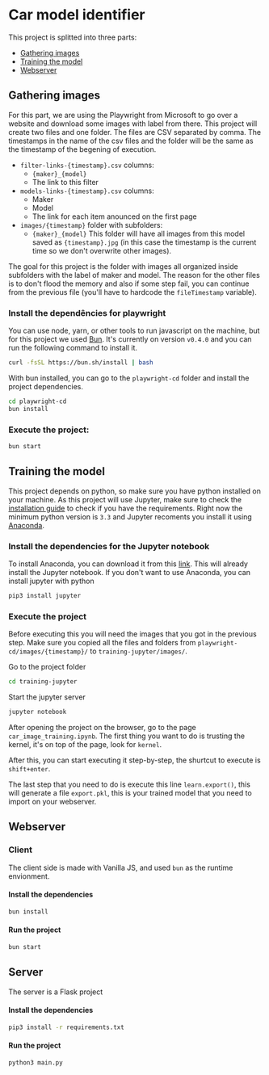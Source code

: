 # Car model identifier

This project is splitted into three parts:
- [Gathering images](#gathering-images)
- [Training the model](#training-the-model)
- [Webserver](#webserver)

## Gathering images
For this part, we are using the Playwright from Microsoft to go over a website and download some images with label from there.
This project will create two files and one folder.
The files are CSV separated by comma. The timestamps in the name of the csv files and the folder will be the same as the timestamp of the begening of execution.
- `filter-links-{timestamp}.csv` columns:
  - `{maker}_{model}`
  - The link to this filter
- `models-links-{timestamp}.csv` columns:
  - Maker
  - Model
  - The link for each item anounced on the first page
- `images/{timestamp}` folder with subfolders:
  - `{maker}_{model}` This folder will have all images from this model saved as `{timestamp}.jpg` (in this case the timestamp is the current time so we don't overwrite other images).

The goal for this project is the folder with images all organized inside subfolders with the label of maker and model. The reason for the other files is to don't flood the memory and also if some step fail, you can continue from the previous file (you'll have to hardcode the `fileTimestamp` variable).

### Install the dependêncies for playwright
You can use node, yarn, or other tools to run javascript on the machine, but for this project we used [Bun](https://bun.sh).
It's currently on version `v0.4.0` and you can run the following command to install it.
```bash
curl -fsSL https://bun.sh/install | bash
```

With bun installed, you can go to the `playwright-cd` folder and install the project dependencies.

```bash
cd playwright-cd
bun install
```

### Execute the project:
```bash
bun start
```

## Training the model
This project depends on python, so make sure you have python installed on your machine.
As this project will use Jupyter, make sure to check the [installation guide](https://docs.jupyter.org/en/latest/install/notebook-classic.html) to check if you have the requirements. Right now the minimum python version is `3.3` and Jupyter recoments you install it using [Anaconda](https://www.anaconda.com/products/distribution).

### Install the dependencies for the Jupyter notebook
To install Anaconda, you can download it from this [link](https://www.anaconda.com/products/distribution).
This will already install the Jupyter notebook.
If you don't want to use Anaconda, you can install jupyter with python
```bash
pip3 install jupyter
```

### Execute the project

Before executing this you will need the images that you got in the previous step. Make sure you copied all the files and folders from `playwright-cd/images/{timestamp}/` to `training-jupyter/images/`.

Go to the project folder
```bash
cd training-jupyter
```

Start the jupyter server
```bash
jupyter notebook
```

After opening the project on the browser, go to the page `car_image_training.ipynb`.
The first thing you want to do is trusting the kernel, it's on top of the page, look for `kernel`.

After this, you can start executing it step-by-step, the shurtcut to execute is `shift+enter`.

The last step that you need to do is execute this line `learn.export()`, this will generate a file `export.pkl`, this is your trained model that you need to import on your webserver.

## Webserver

### Client
The client side is made with Vanilla JS, and used `bun` as the runtime envionment.

#### Install the dependencies
```bash
bun install
```

#### Run the project
```bash
bun start
```

## Server
The server is a Flask project
#### Install the dependencies
```bash
pip3 install -r requirements.txt
```

#### Run the project
```bash
python3 main.py
```